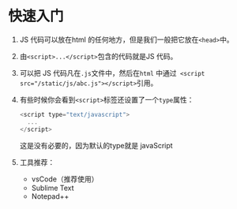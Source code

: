 # 快速入门

1. JS 代码可以放在html 的任何地方，但是我们一般把它放在`<head>`中。

2. 由`<script>...</script>`包含的代码就是JS 代码。

3. 可以把 JS 代码凡在`.js`文件中，然后在`html` 中通过` <script src="/static/js/abc.js"></script>`引用。

4. 有些时候你会看到`<script>`标签还设置了一个`type`属性：

   ```js
   <script type="text/javascript">
     ...
   </script>
   ```

   这是没有必要的，因为默认的type就是 javaScript

5. 工具推荐：

   - vsCode（推荐使用）
   - Sublime Text
   - Notepad++